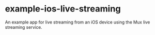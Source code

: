 # example-ios-live-streaming
An example app for live streaming from an iOS device using the Mux live streaming service.
